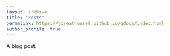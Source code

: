 ```yaml
---
layout: archive
title: "Posts"
permalink: https://jgreathouse9.github.io/qdocs/index.html
author_profile: true 
---
```


A blog post.
